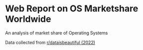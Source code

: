 # Web Report on OS Marketshare Worldwide
An analysis of market share of Operating Systems

Data collected from [r/dataisbeautiful (2022)](https://www.reddit.com/r/dataisbeautiful/comments/udwzg7/oc_desktop_os_market_share_around_the_world_march/?utm_source=share&utm_medium=web2x&context=3le)
